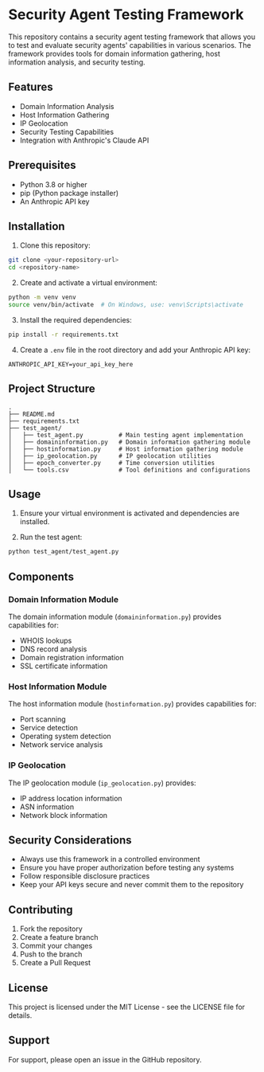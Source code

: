 # Security Agent Testing Framework

This repository contains a security agent testing framework that allows you to test and evaluate security agents' capabilities in various scenarios. The framework provides tools for domain information gathering, host information analysis, and security testing.

## Features

- Domain Information Analysis
- Host Information Gathering
- IP Geolocation
- Security Testing Capabilities
- Integration with Anthropic's Claude API

## Prerequisites

- Python 3.8 or higher
- pip (Python package installer)
- An Anthropic API key

## Installation

1. Clone this repository:
```bash
git clone <your-repository-url>
cd <repository-name>
```

2. Create and activate a virtual environment:
```bash
python -m venv venv
source venv/bin/activate  # On Windows, use: venv\Scripts\activate
```

3. Install the required dependencies:
```bash
pip install -r requirements.txt
```

4. Create a `.env` file in the root directory and add your Anthropic API key:
```
ANTHROPIC_API_KEY=your_api_key_here
```

## Project Structure

```
.
├── README.md
├── requirements.txt
├── test_agent/
│   ├── test_agent.py          # Main testing agent implementation
│   ├── domaininformation.py   # Domain information gathering module
│   ├── hostinformation.py     # Host information gathering module
│   ├── ip_geolocation.py      # IP geolocation utilities
│   ├── epoch_converter.py     # Time conversion utilities
│   └── tools.csv              # Tool definitions and configurations
```

## Usage

1. Ensure your virtual environment is activated and dependencies are installed.

2. Run the test agent:
```bash
python test_agent/test_agent.py
```

## Components

### Domain Information Module
The domain information module (`domaininformation.py`) provides capabilities for:
- WHOIS lookups
- DNS record analysis
- Domain registration information
- SSL certificate information

### Host Information Module
The host information module (`hostinformation.py`) provides capabilities for:
- Port scanning
- Service detection
- Operating system detection
- Network service analysis

### IP Geolocation
The IP geolocation module (`ip_geolocation.py`) provides:
- IP address location information
- ASN information
- Network block information

## Security Considerations

- Always use this framework in a controlled environment
- Ensure you have proper authorization before testing any systems
- Follow responsible disclosure practices
- Keep your API keys secure and never commit them to the repository

## Contributing

1. Fork the repository
2. Create a feature branch
3. Commit your changes
4. Push to the branch
5. Create a Pull Request

## License

This project is licensed under the MIT License - see the LICENSE file for details.

## Support

For support, please open an issue in the GitHub repository. 